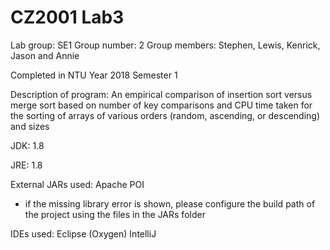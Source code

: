 # CZ2001 Lab3

Lab group: SE1
Group number: 2
Group members: Stephen, Lewis, Kenrick, Jason and Annie

Completed in NTU Year 2018 Semester 1

Description of program:
An empirical comparison of insertion sort versus merge sort based on number of key comparisons and CPU time taken
for the sorting of arrays of various orders (random, ascending, or descending) and sizes

JDK:
1.8

JRE:
1.8

External JARs used:
Apache POI
- if the missing library error is shown, 
	please configure the build path of the project using the files in the JARs folder

IDEs used: 
Eclipse (Oxygen)
IntelliJ
